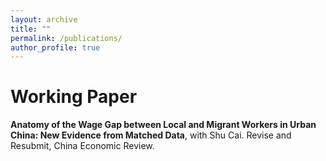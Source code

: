 ```yaml
---
layout: archive
title: ""
permalink: /publications/
author_profile: true
---
```


# Working Paper
**Anatomy of the Wage Gap between Local and Migrant Workers in Urban China: New Evidence from Matched Data**, with Shu Cai. Revise and Resubmit, China Economic Review.
